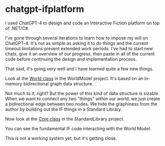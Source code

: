 # chatgpt-ifplatform
I used ChatGPT-4 to design and code an Interactive Fiction platform on top of .NET/C#.

I've gone through several iterations to learn how to impose my will on ChatGPT-4. It's not as simple as asking it to do things and the current timeout limitations prevent extended work periods. I've had to start new chats, give it an overview of our progress, then paste in all of the current code before continuing the design and implementation process.

That said, it's going very well and I have learned quite a few new things.

Look at the [World class](https://github.com/ChicagoDave/chatgpt-ifplatform/blob/main/WorldModel/World.cs) in the WorldModel project. It's based on an in-memory bidirectional graph data structure.

Not much to it, right? But the power of this kind of data structure is sizable. When we want to connect any two "things" within our world, we just create a bidirectional edge between two nodes. We hide the graphiness from the author by building out the IF things in a Standard Library.

Now look at the [Core class](https://github.com/ChicagoDave/chatgpt-ifplatform/blob/main/StandardLibrary/Core.cs) in the StandardLibrary project.

You can see the fundamental IF code interacting with the World Model.

This is not a working system yet, but it's getting close.
